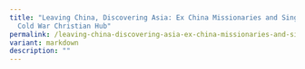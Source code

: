 ```yaml
---
title: "Leaving China, Discovering Asia: Ex China Missionaries and Singapore as
  Cold War Christian Hub"
permalink: /leaving-china-discovering-asia-ex-china-missionaries-and-singapore-as-cold-war-christian-hub/
variant: markdown
description: ""
---
```

